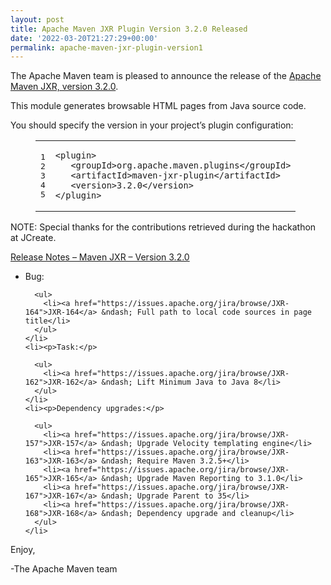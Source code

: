 ```yaml
---
layout: post
title: Apache Maven JXR Plugin Version 3.2.0 Released
date: '2022-03-20T21:27:29+00:00'
permalink: apache-maven-jxr-plugin-version1
---
```

<div class="entry-content"><p>The Apache Maven team is pleased to announce the release of the
  <a href="https://maven.apache.org/jxr/maven-jxr-plugin/">Apache Maven JXR, version 3.2.0</a>.</p>

  <p>This module generates browsable HTML pages from Java source code.</p>

  <p>You should specify the version in your project&rsquo;s plugin configuration:</p>

  <figure class='code'><figcaption><span></span></figcaption><div class="highlight"><table><tr><td class="gutter"><pre class="line-numbers"><span class='line-number'>1</span>
<span class='line-number'>2</span>
<span class='line-number'>3</span>
<span class='line-number'>4</span>
<span class='line-number'>5</span>
</pre></td><td class='code'><pre><code class='xml'><span class='line'><span class="nt">&lt;plugin&gt;</span>
</span><span class='line'>   <span class="nt">&lt;groupId&gt;</span>org.apache.maven.plugins<span class="nt">&lt;/groupId&gt;</span>
</span><span class='line'>   <span class="nt">&lt;artifactId&gt;</span>maven-jxr-plugin<span class="nt">&lt;/artifactId&gt;</span>
</span><span class='line'>   <span class="nt">&lt;version&gt;</span>3.2.0<span class="nt">&lt;/version&gt;</span>
</span><span class='line'><span class="nt">&lt;/plugin&gt;</span>
</span></code></pre></td></tr></table></div></figure>


  <p>NOTE: Special thanks for the contributions retrieved during the hackathon at JCreate.</p>

  <!-- more -->


  <p><a href="https://issues.apache.org/jira/secure/ReleaseNote.jspa?projectId=12317527&amp;version=12330848">Release Notes &ndash; Maven JXR &ndash; Version 3.2.0</a></p>

  <ul>
    <li><p>Bug:</p>

      <ul>
        <li><a href="https://issues.apache.org/jira/browse/JXR-164">JXR-164</a> &ndash; Full path to local code sources in page title</li>
      </ul>
    </li>
    <li><p>Task:</p>

      <ul>
        <li><a href="https://issues.apache.org/jira/browse/JXR-162">JXR-162</a> &ndash; Lift Minimum Java to Java 8</li>
      </ul>
    </li>
    <li><p>Dependency upgrades:</p>

      <ul>
        <li><a href="https://issues.apache.org/jira/browse/JXR-157">JXR-157</a> &ndash; Upgrade Velocity templating engine</li>
        <li><a href="https://issues.apache.org/jira/browse/JXR-163">JXR-163</a> &ndash; Require Maven 3.2.5+</li>
        <li><a href="https://issues.apache.org/jira/browse/JXR-165">JXR-165</a> &ndash; Upgrade Maven Reporting to 3.1.0</li>
        <li><a href="https://issues.apache.org/jira/browse/JXR-167">JXR-167</a> &ndash; Upgrade Parent to 35</li>
        <li><a href="https://issues.apache.org/jira/browse/JXR-168">JXR-168</a> &ndash; Dependency upgrade and cleanup</li>
      </ul>
    </li>
  </ul>


  <p>Enjoy,</p>

  <p>-The Apache Maven team</p>
</div>
